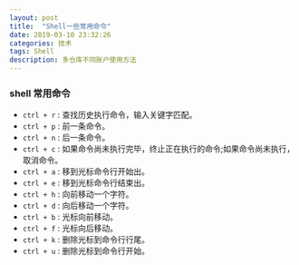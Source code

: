 ```yaml
---
layout: post
title:  "Shell一些常用命令"
date: 2019-03-10 23:32:26
categories: 技术
tags: Shell 
description: 多仓库不同账户使用方法
---
```


### shell 常用命令

* `ctrl + r` : 查找历史执行命令，输入关键字匹配。
* `ctrl + p` : 前一条命令。
* `ctrl + n` : 后一条命令。
* `ctrl + c` : 如果命令尚未执行完毕，终止正在执行的命令;如果命令尚未执行，取消命令。 
* `ctrl + a` : 移到光标命令行开始出。 
* `ctrl + e` : 移到光标命令行结束出。 
* `ctrl + h` : 向前移动一个字符。 
* `ctrl + d` : 向后移动一个字符。 
* `ctrl + b` : 光标向前移动。 
* `ctrl + f` : 光标向后移动。 
* `ctrl + k` : 删除光标到命令行行尾。 
* `ctrl + u` : 删除光标到命令行开始。 

